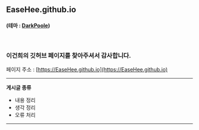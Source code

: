 ## EaseHee.github.io
#### (테마 : [DarkPoole](/DarkPoole.md))
<br>

### 이건희의 깃허브 페이지를 찾아주셔서 감사합니다.

페이지 주소 : [https://EaseHee.github.io](https://EaseHee.github.io)

---

**게시글 종류**

- 내용 정리
- 생각 정리
- 오류 처리

---
